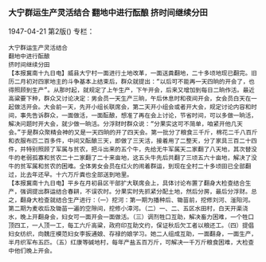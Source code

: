 ### 大宁群运生产灵活结合  翻地中进行酝酿  挤时间继续分田

1947-04-21
第2版()
专栏：

    大宁群运生产灵活结合
    翻地中进行酝酿
    挤时间继续分田
    【本报冀南十九日电】威县大宁村一面进行土地改革，一面送粪翻地，二十多顷地现已翻完。旧历二月初对四家地主的斗争基本上结束后，群众就提出：“以后可不能再一天四晌的开会了，也得照顾到生产”。从那时起，就规定了上午生产，下午开会，后来又增加到每日二晌作活。最近高粱要下种，群众又讨论决定：男会员一天生产三晌，午后休息时和夜间开会，女会员白天在一起做活开会。大会前一天，先开小组长联席会，第二天开小组会或者开大会，规定讨论内容和时间，事先告诉群众，一面做活，一面酝酿，想准了再在会上讨论，节省时间，可以多做一晌活，解决问题时开大会，就少做一晌活。分浮财时群众说：“分果实这可不简单，咱紧开他几天会。”于是群众聚精会神的又是一天四晌的开了四天会。第一批分了粮食三千斤，棉花二千八百斤和衣服布匹二百多件，中间又酝酿三天，即做了三天活，接着用了二整天，分了家具三百二十四件，并特别照顾了军属与贫农，把斗出来的五个牛，先给无牛军属天二家翻了八天地，其次替没牛的老弱孤寡和贫农二十二家翻了二十来亩地，这五头牛先后共翻了三顷五六十亩地，解决了没牛的贫军属和贫农的困难。全体男女会员在红火的闹着群运，到现在全村二十多顷田已全部翻过，比去年还早。十六万斤粪也全部送到地里。
    【本报冀南十九日电】平乡在月初县区干部扩大联席会上，具体讨论布置了翻身大检查结合生产，强调提出群运结合春耕，不误农时。分果实时先抓紧分配土地，然后分房，最后分浮财。总之，翻身大检查就结合生产进行：（一）挖河：第一期为播种后、锄苗前，挖修刘河、滏阳河。第二期为麦收后及锄苗一遍的空隙间，挖修小漳河。（二）一、二、五区水田村，白天开渠浇水，晚上开翻身会，妇女可一面开会一面做活。（三）调剂牲口互助，解决畜力困难，一个牲口顶四工，一人顶一工，每工六斤高粱，政府印互助文约，保证秋后欠工者以粮还工。（四）提倡妇女纺织，向魏庄模范妇女李扳通娘、存禄的娘学习。她二人组成互助，一面翻身，一面生产，半月织军布五匹。（五）红康等碱地村，每年产盐五百万斤，可解决一千万斤粮食困难，大检查中他们晚上开会。
